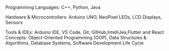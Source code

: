 Programming Languages: C++, Python, Java

Hardware & Microcontrollers: Arduino UNO, NeoPixel LEDs, LCD Displays, Sensors

Tools & IDEs: Arduino IDE, VS Code, Git, GitHub,IntelliJea,Flutter and React 
Concepts: Object-Oriented Programming (OOP), Data Structures & Algorithms, Database Systems, Software Development Life Cycle
